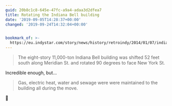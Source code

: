 ```yaml
---
guid: 20b8c1c8-645e-47fc-a9a4-adaa3d2dfea7
title: Rotating the Indiana Bell building
date: '2019-09-05T14:28:37+00:00'
changed: '2019-09-24T14:32:04+00:00'


bookmark_of: >-
  https://eu.indystar.com/story/news/history/retroindy/2014/01/07/indiana-bell/4354705/
---
```


> The eight-story 11,000-ton Indiana Bell building was shifted 52 feet south along Meridian St. and rotated 90 degrees to face New York St. 

Incredible enough, but...

> Gas, electric heat, water and sewage were were maintained to the building all during the move.

🤯
